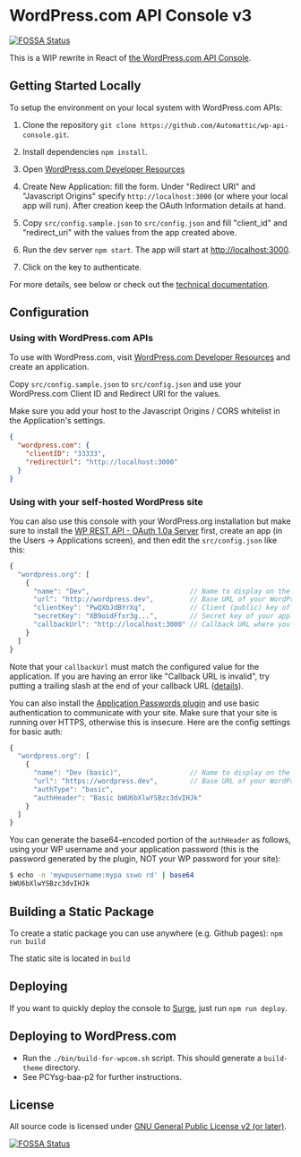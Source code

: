 # WordPress.com API Console v3
[![FOSSA Status](https://app.fossa.io/api/projects/git%2Bgithub.com%2FHartmarken%2Fwp-api-console.svg?type=shield)](https://app.fossa.io/projects/git%2Bgithub.com%2FHartmarken%2Fwp-api-console?ref=badge_shield)


This is a WIP rewrite in React of [the WordPress.com API Console](https://github.com/Automattic/rest-api-console2).



## Getting Started Locally

To setup the environment on your local system with WordPress.com APIs:

1. Clone the repository `git clone https://github.com/Automattic/wp-api-console.git`.

2. Install dependencies `npm install`.

3. Open [WordPress.com Developer Resources](https://developer.wordpress.com/apps/)

4. Create New Application: fill the form. Under "Redirect URI" and "Javascript Origins" specify `http://localhost:3000` (or where your local app will run). After creation keep the OAuth Information details at hand.

5. Copy `src/config.sample.json` to `src/config.json` and fill "client_id" and "redirect_uri" with the values from the app created above.

6. Run the dev server `npm start`. The app will start at [http://localhost:3000](http://localhost:3000).

7. Click on the key to authenticate.

For more details, see below or check out the [technical documentation](./DOC.md).



## Configuration

### Using with WordPress.com APIs

To use with WordPress.com, visit [WordPress.com Developer Resources](https://developer.wordpress.com/apps/) and create an application.

Copy `src/config.sample.json` to `src/config.json` and use your WordPress.com Client ID and Redirect URI for the values.

Make sure you add your host to the Javascript Origins / CORS whitelist in the Application's settings.

```json
{
  "wordpress.com": {
    "clientID": "33333",
    "redirectUrl": "http://localhost:3000"
  }
}
```

### Using with your self-hosted WordPress site

You can also use this console with your WordPress.org installation but make
sure to install the
[WP REST API - OAuth 1.0a Server](https://oauth1.wp-api.org/)
first, create an app (in the Users → Applications screen), and then edit the
`src/config.json` like this:

```javascript
{
  "wordpress.org": [
    {
      "name": "Dev",                         // Name to display on the API selector
      "url": "http://wordpress.dev",         // Base URL of your WordPress website
      "clientKey": "PwQXbJdBYrXq",           // Client (public) key of your application
      "secretKey": "XB9oidFfxr3g...",        // Secret key of your application
      "callbackUrl": "http://localhost:3000" // Callback URL where you are running this console
    }
  ]
}
```

Note that your `callbackUrl` must match the configured value for the application.
If you are having an error like "Callback URL is invalid", try putting a trailing
slash at the end of your callback URL
([details](https://github.com/WP-API/example-client/issues/5)).

You can also install the
[Application Passwords plugin](https://github.com/georgestephanis/application-passwords/)
and use basic authentication to communicate with your site.  Make sure that
your site is running over HTTPS, otherwise this is insecure.  Here are the
config settings for basic auth:

```javascript
{
  "wordpress.org": [
    {
      "name": "Dev (basic)",                 // Name to display on the API selector
      "url": "https://wordpress.dev",        // Base URL of your WordPress website
      "authType": "basic",
      "authHeader": "Basic bWU6bXlwYSBzc3dvIHJk"
    }
  ]
}
```

You can generate the base64-encoded portion of the `authHeader` as follows, using your WP username and your application password (this is the password generated by the plugin, NOT your WP password for your site):

```sh
$ echo -n 'mywpusername:mypa sswo rd' | base64
bWU6bXlwYSBzc3dvIHJk
```


## Building a Static Package

To create a static package you can use anywhere (e.g. Github pages): `npm run build`

The static site is located in `build`


## Deploying

If you want to quickly deploy the console to [Surge](https://surge.sh), just run `npm run deploy`.


## Deploying to WordPress.com

- Run the `./bin/build-for-wpcom.sh` script. This should generate a
  `build-theme` directory.
- See PCYsg-baa-p2 for further instructions.


## License

All source code is licensed under [GNU General Public License v2 (or later)](./LICENSE).


[![FOSSA Status](https://app.fossa.io/api/projects/git%2Bgithub.com%2FHartmarken%2Fwp-api-console.svg?type=large)](https://app.fossa.io/projects/git%2Bgithub.com%2FHartmarken%2Fwp-api-console?ref=badge_large)